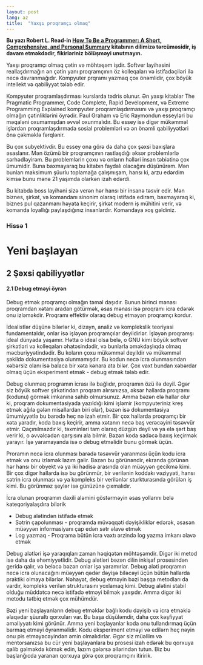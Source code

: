 ```yaml
---
layout: post
lang: az
title:  "Yaxşı proqramçı olmaq"
---
```


**Bu yazı Robert L. Read-in [How To Be a Programmer: A Short, Comprehensive, and Personal Summary](https://www.doc.ic.ac.uk/~susan/475/HowToBeAProgrammer.pdf) kitabının dilimizə tərcüməsidir, iş davam etməkdədir, fikirləriniz bölüşməyi unutmayın.**

Yaxşı proqramçı olmaq çətin və möhtəşəm işdir. Softver layihəsini reallaşdırmağın ən çətin yanı proqramçının öz kolleqaları və istifadəçiləri ilə necə davranmağıdır. Kompyuter prqramı yazmaq çox önəmlidir, çox böyük intellekt və qabiliyyət tələb edir. 

Kompyuter proqramlaşdırması kurslarda tədris olunur. Ən yaxşı kitablar The Pragmatic Programmer, Code Complete, Rapid Development, və Extreme Programming Explained kompyuter proqramlaşdırmasını və yaxşı proqramçı olmağın çətinliklərini öyrədir. Paul Graham və Eric Raymondun esseyləri bu məqaləni oxumamışdan əvvəl oxunmalıdır. Bu essey isə digər mükəmməl işlərdən proqramlaşdırmada sosial problemləri və ən önəmli qabiliyyətləri önə çəkməklə fərqlənir.

Bu çox subyektivdir. Bu essey ona görə də daha çox şəxsi baxışlara əsaslanır. Mən özümü bir proqramçının rastlaşdığı əksər problemlərlə sərhədləyirəm. Bu problemlərin çoxu və onların həlləri insan təbiətinə çox ümumidir. Buna baxmayaraq bu kitabın faydalı olacağını düşünürəm. Mən bunları maksimum şüurlu toplamağa çalışmışam, hansı ki, arzu edərdim kimsə bunu mənə 21 yaşımda olarkən izah edərdi.

Bu kitabda boss layihəni sizə verən hər hansı bir insanə təsvir edir. Mən biznes, şirkət, və komandanı sinonim olaraq istifadə edirəm, baxmayaraq ki, biznes pul qazanmanı həyata keçirir, şirkət modern iş mühitini verir, və komanda loyallığı paylaşdığınız insanlardır.
Komandaya xoş gəldiniz.

### **Hissə 1**

# **Yeni başlayan**

## **2   Şəxsi qabiliyyətlər**

#### **2.1 Debug etməyi öyrən**

Debug etmək proqramçı olmağın təməl daşıdır. Bunun birinci mənası proqramdan xətanı aradan götürmək, əsas mənası isə proqramı icra edərək onu izləməkdir. Proqramı effektiv olaraq debug etməyən proqramçı kordur.

İdealistlər düşünə bilərlər ki, dizayn, analiz və komplekslik teoriyasi fundamentaldır, onlar isə işləyən proqramçılar deyildirlər. İşləyən proqramşı ideal dünyada yaşamır. Hətta o ideal olsa belə, o GNU kimi böyük softver şirkətləri və kolleqaları əhatəsindədir, və bunlarla əməkdaşlıqda olmaq məcburiyyətindədir. Bu koların çoxu mükəmməl deyildir və mükəmməl şəkildə dokumentasiya olunmamışdır. Bu kodun necə icra olunmasından xəbərsiz olanı isə balaca bir xəta kənara ata bilər. Çox vaxt bundan xəbərdar olmaq üçün eksperiment etmək - debug etmək tələb edir.

Debug olunmaq programın icrası ilə bağlıdır, proqramın özü ilə deyil. Əgər siz böyük softver şirkətindən proqram alırsınızsa, əksər hallarda proqramı (kodunu) görmək imkanına sahib olmursunuz. Amma bəzən elə hallar olur ki, proqram dokumentasiyada yazıldığı kimi işləmir (kompyuteriniz kreş etmək ağıla gələn misallardan biri olar), bəzən isə dokumentasiya ümumiyyətlə bu barədə heç nə izah etmir. Bir çox hallarda proqramçı bir xəta yaradır, koda baxış keçirir, amma xətanın necə baş verəcəyini təsəvvür etmir. Qaçınılmazdır ki, təxminləri tam olaraq düzgün deyil və ya elə şərt baş verir ki, o əvvəlcədən qarşısını ala bilmir. Bəzən koda sadəcə baxış keçirmək yarayır. İşə yaramayanda isə o debug etməlidir bunu görmək üçün.

Proramın necə icra olunması barədə təsəvvür yaranması üçün kodu icra etmək və onu izləmək lazım gəlir. Bəzən bu görünəndir, ekranda görünən hər hansı bir obyekt və ya iki hadisə arasında olan müəyyən gecikmə kimi. Bir çox digər hallarda isə bu görünmür, bir verilənin koddakı vəziyyəti, hansı sətrin icra olunması və ya kompleks bir verilənlər sturkturasında görülən iş kimi. Bu görünməz şeylər isə günüzünə çıxmalıdır.

İcra olunan proqramın daxili aləmini göstərməyin əsas yollarını belə kateqoriyalaşdıra bilərik
 - Debug alətindən istifadə etmək
 - Sətrin çapolunması - proqramda müvəqqəti dəyişikliklər edərək, əsasən müəyyən informasiyanı çap edən sətr əlavə etmək
 - Log yazmaq  - Proqrama bütün icra vaxtı ərzində log yazma imkanı əlavə etmək

Debug alətləri işə yaraqıqları zaman həqiqətən möhtəşəmdir. Digər iki metod isə daha da əhəmiyyətlidir. Debug alətləri bəzən dilin inkişaf prosesindən geridə qalır, və beləcə bəzən onlar işə yaramırlar. Debug aləti proqramın necə icra olunacağını müəyyən qədər dəyişə biləcəyi üçün bütün hallarda praktiki olmaya bilərlər. Nəhayət, debug etməyin bəzi başqa metodları da vardır, kompleks verilən strukturasını yoxlamaq kimi. Debug alətini stabil olduğu müddətcə necə istifadə etməyi bilmək yaxşıdır. Amma digər iki metodu tətbiq etmək çox mühümdür.

 Bəzi yeni başlayanların debug etməklər bağlı kodu dəyişib və icra etməklə əlaqədar şüuraltı qorxuları var. Bu başa düşüləmdir, daha çox kəşfiyyat əməliyyatı kimi görünür. Amma yeni başlayanlar koda onu tullandırmaq üçün barmaq etməyi öyrənməlidir. Kodu eksperiment etməyi və edilərn heç nəyin onu pis etməyəcəyindən əmin olmalıdırlar. Əgər siz müəllim və mentorsanızsa bu cür yeni başlayanlara bu prosesi izah edərək bu qorxuya qalib gəlməkdə kömək edin, lazım gələrsə əllərindən tutun. Biz bu başlanğıcda yaranan qorxuya görə çox proqramçını itiririk.
